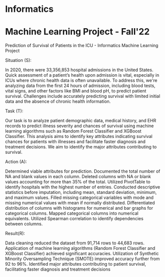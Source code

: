 # Informatics 
# Machine Learning Project - Fall'22 
Prediction of Survival of Patients in the ICU - Informatics Machine Learning Project

Situation (S):


In 2020, there were 33,356,853 hospital admissions in the United States. Quick assessment of a patient’s health upon admission is vital, especially in ICUs where chronic health data is often unavailable. To address this, we're analyzing data from the first 24 hours of admission, including blood tests, vital signs, and other factors like BMI and blood pH, to predict patient survival. Challenges include accurately predicting survival with limited initial data and the absence of chronic health information.

Task (T):


Our task is to analyze patient demographic data, medical history, and EHR records to predict illness severity and chances of survival using machine learning algorithms such as Random Forest Classifier and XGBoost Classifier. This analysis aims to identify key attributes indicating survival chances for patients with illnesses and facilitate faster diagnosis and treatment decisions. We aim to identify the major attributes contributing to survival.

Action (A):

Determined viable attributes for prediction.
Documented the total number of NA and blank values in each column.
Deleted columns with NA or blank values accounting for more than 35% of the total.
Utilized PivotTable to identify hospitals with the highest number of entries.
Conducted descriptive statistics before imputation, including mean, standard deviation, minimum, and maximum values.
Filled missing categorical variables with mode and missing numerical values with mean if normally distributed.
Differentiated distribution of columns with histograms for numerical and bar graphs for categorical columns.
Mapped categorical columns into numerical equivalents.
Utilized Spearman correlation to identify dependencies between columns.

Result(R):

Data cleaning reduced the dataset from 91,714 rows to 44,683 rows.
Application of machine learning algorithms (Random Forest Classifier and XGBoost Classifier) achieved significant accuracies.
Utilization of Synthetic Minority Oversampling Technique (SMOTE) improved accuracy further from 92 to 96%.
Identified major attributes contributing to patient survival, facilitating faster diagnosis and treatment decisions

 
 
